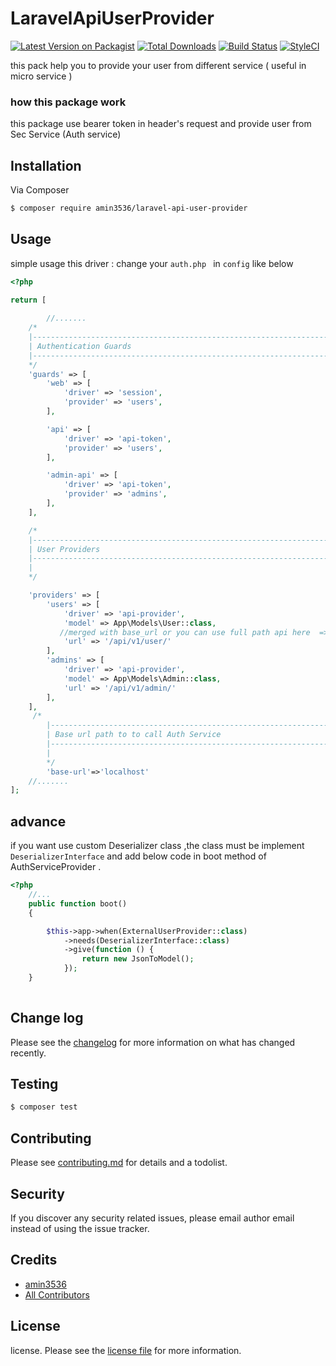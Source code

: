 # LaravelApiUserProvider

[![Latest Version on Packagist][ico-version]][link-packagist]
[![Total Downloads][ico-downloads]][link-downloads]
[![Build Status][ico-travis]][link-travis]
[![StyleCI][ico-styleci]][link-styleci]

this pack help you to provide your user from different service ( useful in micro service )
### how this package  work
this package use  bearer token  in header's  request and provide user from Sec Service (Auth service) 

## Installation

Via Composer

``` bash
$ composer require amin3536/laravel-api-user-provider
```


## Usage
simple usage  this driver  : change your    ``auth.php `` in ``config`` like below

```php
<?php

return [
    
        //.......
    /*
    |--------------------------------------------------------------------------
    | Authentication Guards
    |--------------------------------------------------------------------------
    */
    'guards' => [
        'web' => [
            'driver' => 'session',
            'provider' => 'users',
        ],

        'api' => [
            'driver' => 'api-token',
            'provider' => 'users',
        ],

        'admin-api' => [
            'driver' => 'api-token',
            'provider' => 'admins',
        ],
    ],

    /*
    |--------------------------------------------------------------------------
    | User Providers
    |--------------------------------------------------------------------------
    |
    */

    'providers' => [
        'users' => [
            'driver' => 'api-provider',
            'model' => App\Models\User::class,
           //merged with base_url or you can use full path api here  =>http://localhost/api/admin/
            'url' => '/api/v1/user/'
        ],
        'admins' => [
            'driver' => 'api-provider',
            'model' => App\Models\Admin::class,
            'url' => '/api/v1/admin/'
        ],
    ],
     /*
        |--------------------------------------------------------------------------
        | Base url path to to call Auth Service 
        |--------------------------------------------------------------------------
        |
        */
        'base-url'=>'localhost'
    //.......
];
```

## advance 
if you want  use custom Deserializer class    ,the class must be implement ``DeserializerInterface``  and add below code in boot method of AuthServiceProvider .
```php
<?php
    //...
    public function boot()
    {

        $this->app->when(ExternalUserProvider::class)
            ->needs(DeserializerInterface::class)
            ->give(function () {
                return new JsonToModel();
            });
    }
    
```


## Change log

Please see the [changelog](changelog.md) for more information on what has changed recently.

## Testing

``` bash
$ composer test
```

## Contributing

Please see [contributing.md](contributing.md) for details and a todolist.

## Security

If you discover any security related issues, please email author email instead of using the issue tracker.

## Credits

- [amin3536][link-author]
- [All Contributors][link-contributors]

## License

license. Please see the [license file](license.md) for more information.

[ico-version]: https://img.shields.io/packagist/v/amin3536/laravel-api-user-provider.svg?style=flat-square
[ico-downloads]: https://img.shields.io/packagist/dt/amin3536/laravel-api-user-provider.svg?style=flat-square
[ico-travis]: https://travis-ci.com/amin3536/laravel-API-UserProvider.svg?branch=master
[ico-styleci]: https://github.styleci.io/repos/339999725/shield

[link-packagist]: https://packagist.org/packages/amin3536/laravel-api-user-provider 
[link-downloads]: https://packagist.org/packages/amin3536/laravel-api-user-provider
[link-travis]: https://travis-ci.com/github/amin3536/laravel-API-UserProvider
[link-styleci]: https://styleci.io/repos/12345678
[link-author]: https://github.com/amin3536
[link-contributors]: ../../contributors
